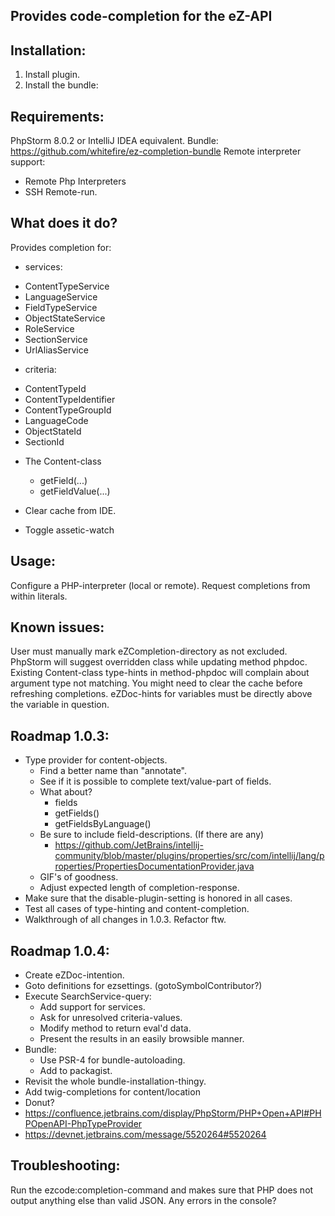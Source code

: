 Provides code-completion for the eZ-API
---------------------------------------

Installation:
-------------
1. Install plugin.
2. Install the bundle:

Requirements:
-------------
PhpStorm 8.0.2 or IntelliJ IDEA equivalent.
Bundle: https://github.com/whitefire/ez-completion-bundle
Remote interpreter support:
 - Remote Php Interpreters
 - SSH Remote-run.

What does it do?
----------------
Provides completion for:

* services:
 - ContentTypeService
 - LanguageService
 - FieldTypeService
 - ObjectStateService
 - RoleService
 - SectionService
 - UrlAliasService

* criteria:
 - ContentTypeId
 - ContentTypeIdentifier
 - ContentTypeGroupId
 - LanguageCode
 - ObjectStateId
 - SectionId

* The Content-class
    - getField(...)
    - getFieldValue(...)

* Clear cache from IDE.
* Toggle assetic-watch

Usage:
------
Configure a PHP-interpreter (local or remote).
Request completions from within literals.


Known issues:
-------------
User must manually mark eZCompletion-directory as not excluded.
PhpStorm will suggest overridden class while updating method phpdoc.
Existing Content-class type-hints in method-phpdoc will complain about argument type not matching.
You might need to clear the cache before refreshing completions.
eZDoc-hints for variables must be directly above the variable in question.

Roadmap 1.0.3:
--------------
* Type provider for content-objects.
    - Find a better name than "annotate".
    - See if it is possible to complete text/value-part of fields.
    - What about?
        - fields
        - getFields()
        - getFieldsByLanguage()
    - Be sure to include field-descriptions. (If there are any)
        - https://github.com/JetBrains/intellij-community/blob/master/plugins/properties/src/com/intellij/lang/properties/PropertiesDocumentationProvider.java
    - GIF's of goodness.
    - Adjust expected length of completion-response.
* Make sure that the disable-plugin-setting is honored in all cases.
* Test all cases of type-hinting and content-completion.
* Walkthrough of all changes in 1.0.3. Refactor ftw.

Roadmap 1.0.4:
--------------
* Create eZDoc-intention.
* Goto definitions for ezsettings. (gotoSymbolContributor?)
* Execute SearchService-query:
    - Add support for services.
    - Ask for unresolved criteria-values.
    - Modify method to return eval'd data.
    - Present the results in an easily browsible manner.
* Bundle:
    - Use PSR-4 for bundle-autoloading.
    - Add to packagist.
* Revisit the whole bundle-installation-thingy.
* Add twig-completions for content/location
* Donut?
* https://confluence.jetbrains.com/display/PhpStorm/PHP+Open+API#PHPOpenAPI-PhpTypeProvider
* https://devnet.jetbrains.com/message/5520264#5520264

Troubleshooting:
----------------
Run the ezcode:completion-command and makes sure that PHP does not output anything else than valid JSON.
Any errors in the console?
